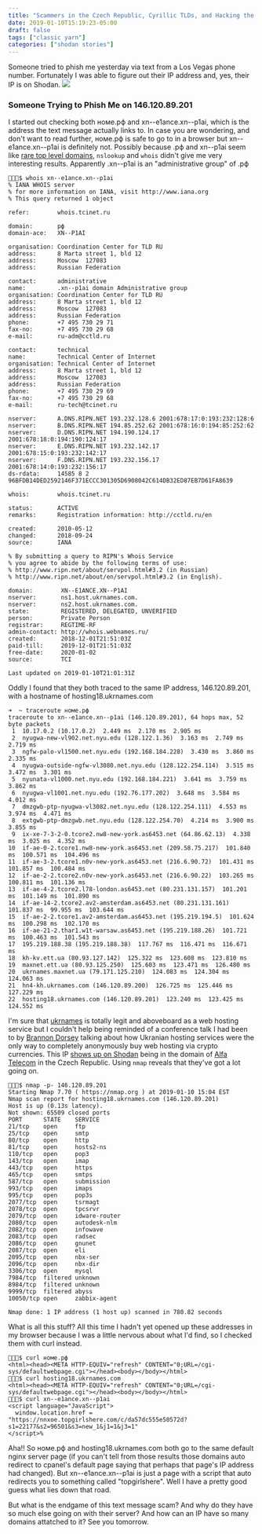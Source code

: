 ```yaml
---
title: "Scammers in the Czech Republic, Cyrillic TLDs, and Hacking the Hackers"
date: 2019-01-10T15:19:23-05:00
draft: false
tags: ["classic yarn"]
categories: ["shodan stories"]
---
```


Someone tried to phish me yesterday via text from a Los Vegas phone number. Fortunately I was able to figure out their IP address and, yes, their IP is on Shodan.
![](/images/100Days/Day7/Phisher.png)
### Someone Trying to Phish Me on 146.120.89.201

I started out checking both номе.рф and xn--e1ance.xn--p1ai, which is the address the text message actually links to. In case you are wondering, and don't want to read further, номе.рф is safe to go to in a browser but xn--e1ance.xn--p1ai is definitely not. Possibly because .рф and xn--p1ai seem like [rare top level domains](https://cctld.ru/en/), `nslookup` and `whois` didn't give me very interesting results. Apparently .xn--p1ai is an "administrative group" of .рф

```
👻🌵✨$ whois xn--e1ance.xn--p1ai
% IANA WHOIS server
% for more information on IANA, visit http://www.iana.org
% This query returned 1 object

refer:        whois.tcinet.ru

domain:       рф
domain-ace:   XN--P1AI

organisation: Coordination Center for TLD RU
address:      8 Marta street 1, bld 12
address:      Moscow  127083
address:      Russian Federation

contact:      administrative
name:         .xn--p1ai domain Administrative group
organisation: Coordination Center for TLD RU
address:      8 Marta street 1, bld 12
address:      Moscow  127083
address:      Russian Federation
phone:        +7 495 730 29 71
fax-no:       +7 495 730 29 68
e-mail:       ru-adm@cctld.ru

contact:      technical
name:         Technical Center of Internet
organisation: Technical Center of Internet
address:      8 Marta street 1, bld 12
address:      Moscow  127083
address:      Russian Federation
phone:        +7 495 730 29 69
fax-no:       +7 495 730 29 68
e-mail:       ru-tech@tcinet.ru

nserver:      A.DNS.RIPN.NET 193.232.128.6 2001:678:17:0:193:232:128:6
nserver:      B.DNS.RIPN.NET 194.85.252.62 2001:678:16:0:194:85:252:62
nserver:      D.DNS.RIPN.NET 194.190.124.17 2001:678:18:0:194:190:124:17
nserver:      E.DNS.RIPN.NET 193.232.142.17 2001:678:15:0:193:232:142:17
nserver:      F.DNS.RIPN.NET 193.232.156.17 2001:678:14:0:193:232:156:17
ds-rdata:     14585 8 2 96BFDB14DED2592146F371ECCC301305D6908042C614DB32ED87EB7D61FA8639

whois:        whois.tcinet.ru

status:       ACTIVE
remarks:      Registration information: http://cctld.ru/en

created:      2010-05-12
changed:      2018-09-24
source:       IANA

% By submitting a query to RIPN's Whois Service
% you agree to abide by the following terms of use:
% http://www.ripn.net/about/servpol.html#3.2 (in Russian)
% http://www.ripn.net/about/en/servpol.html#3.2 (in English).

domain:        XN--E1ANCE.XN--P1AI
nserver:       ns1.host.ukrnames.com.
nserver:       ns2.host.ukrnames.com.
state:         REGISTERED, DELEGATED, UNVERIFIED
person:        Private Person
registrar:     REGTIME-RF
admin-contact: http://whois.webnames.ru/
created:       2018-12-01T21:51:03Z
paid-till:     2019-12-01T21:51:03Z
free-date:     2020-01-02
source:        TCI

Last updated on 2019-01-10T21:01:31Z

```
Oddly I found that they both traced to the same IP address, 146.120.89.201, with a hostname of hosting18.ukrnames.com

```
➜  ~ traceroute номе.рф
traceroute to xn--e1ance.xn--p1ai (146.120.89.201), 64 hops max, 52 byte packets
 1  10.17.0.2 (10.17.0.2)  2.449 ms  2.170 ms  2.905 ms
 2  nyugwa-new-vl902.net.nyu.edu (128.122.1.36)  3.163 ms  2.749 ms  2.719 ms
 3  ngfw-palo-vl1500.net.nyu.edu (192.168.184.228)  3.430 ms  3.860 ms  2.335 ms
 4  nyugwa-outside-ngfw-vl3080.net.nyu.edu (128.122.254.114)  3.515 ms  3.472 ms  3.301 ms
 5  nyunata-vl1000.net.nyu.edu (192.168.184.221)  3.641 ms  3.759 ms  3.862 ms
 6  nyugwa-vl1001.net.nyu.edu (192.76.177.202)  3.648 ms  3.584 ms  4.012 ms
 7  dmzgwb-ptp-nyugwa-vl3082.net.nyu.edu (128.122.254.111)  4.553 ms  3.974 ms  4.471 ms
 8  extgwb-ptp-dmzgwb.net.nyu.edu (128.122.254.70)  4.214 ms  3.900 ms  3.855 ms
 9  ix-xe-7-3-2-0.tcore2.nw8-new-york.as6453.net (64.86.62.13)  4.338 ms  3.025 ms  4.352 ms
10  if-ae-0-2.tcore1.nw8-new-york.as6453.net (209.58.75.217)  101.840 ms  100.571 ms  104.496 ms
11  if-ae-3-2.tcore1.n0v-new-york.as6453.net (216.6.90.72)  101.431 ms  101.857 ms  100.484 ms
12  if-ae-2-2.tcore2.n0v-new-york.as6453.net (216.6.90.22)  103.265 ms  100.811 ms  101.136 ms
13  if-ae-4-2.tcore2.l78-london.as6453.net (80.231.131.157)  101.201 ms  101.149 ms  101.890 ms
14  if-ae-14-2.tcore2.av2-amsterdam.as6453.net (80.231.131.161)  101.837 ms  99.955 ms  103.644 ms
15  if-ae-2-2.tcore1.av2-amsterdam.as6453.net (195.219.194.5)  101.624 ms  100.298 ms  102.170 ms
16  if-ae-21-2.thar1.w1t-warsaw.as6453.net (195.219.188.26)  101.721 ms  100.463 ms  101.543 ms
17  195.219.188.38 (195.219.188.38)  117.767 ms  116.471 ms  116.671 ms
18  kh-kv.ett.ua (80.93.127.142)  125.322 ms  123.608 ms  123.810 ms
19  maxnet.ett.ua (80.93.125.250)  125.603 ms  123.471 ms  126.480 ms
20  ukrnames.maxnet.ua (79.171.125.210)  124.083 ms  124.304 ms  124.063 ms
21  hn4-kh.ukrnames.com (146.120.89.200)  126.725 ms  125.446 ms  127.229 ms
22  hosting18.ukrnames.com (146.120.89.201)  123.240 ms  123.425 ms  124.552 ms
```
I'm sure that [ukrnames](https://www.ukrnames.com/) is totally legit and aboveboard as a web hosting service but I couldn't help being reminded of a conference talk I had been to by [Brannon Dorsey](https://radicalnetworks.org/archives/2017/participants/brannon-dorsey/) talking about how Ukranian hosting services were the only way to completely anonymously buy web hosting via crypto currencies. This IP [shows up on Shodan](https://www.shodan.io/host/146.120.89.201) being in the domain of [Alfa Telecom](http://alfatelecom.cz/) in the Czech Republic. Using `nmap` reveals that they've got a lot going on.

```
👻🌵✨$ nmap -p- 146.120.89.201
Starting Nmap 7.70 ( https://nmap.org ) at 2019-01-10 15:04 EST
Nmap scan report for hosting18.ukrnames.com (146.120.89.201)
Host is up (0.13s latency).
Not shown: 65509 closed ports
PORT      STATE    SERVICE
21/tcp    open     ftp
25/tcp    open     smtp
80/tcp    open     http
81/tcp    open     hosts2-ns
110/tcp   open     pop3
143/tcp   open     imap
443/tcp   open     https
465/tcp   open     smtps
587/tcp   open     submission
993/tcp   open     imaps
995/tcp   open     pop3s
2077/tcp  open     tsrmagt
2078/tcp  open     tpcsrvr
2079/tcp  open     idware-router
2080/tcp  open     autodesk-nlm
2082/tcp  open     infowave
2083/tcp  open     radsec
2086/tcp  open     gnunet
2087/tcp  open     eli
2095/tcp  open     nbx-ser
2096/tcp  open     nbx-dir
3306/tcp  open     mysql
7984/tcp  filtered unknown
8984/tcp  filtered unknown
9999/tcp  filtered abyss
10050/tcp open     zabbix-agent

Nmap done: 1 IP address (1 host up) scanned in 780.82 seconds
```
What is all this stuff? All this time I hadn't yet opened up these addresses in my browser because I was a little nervous about what I'd find, so I checked them with curl instead.

```
👻🌵✨$ curl номе.рф
<html><head><META HTTP-EQUIV="refresh" CONTENT="0;URL=/cgi-sys/defaultwebpage.cgi"></head><body></body></html>
👻🌵✨$ curl hosting18.ukrnames.com
<html><head><META HTTP-EQUIV="refresh" CONTENT="0;URL=/cgi-sys/defaultwebpage.cgi"></head><body></body></html>
👻🌵✨$ curl xn--e1ance.xn--p1ai
<script language="JavaScript">
  window.location.href = "https://nnxoe.topgirlshere.com/c/da57dc555e50572d?s1=22177&s2=96501&s3=new_1&j1=1&j3=1"
</script>%                                                                    
```
Aha!! So номе.рф and hosting18.ukrnames.com both go to the same default nginx server page (if you can't tell from those results those domains auto redirect to cpanel's default page saying that perhaps that page's IP address had changed). But xn--e1ance.xn--p1ai is just a page with a script that auto redirects you to something called "topgirlshere". Well I have a pretty good guess what lies down that road.

But what is the endgame of this text message scam? And why do they have so much else going on with their server? And how can an IP have so many domains attatched to it? See you tomorrow.
